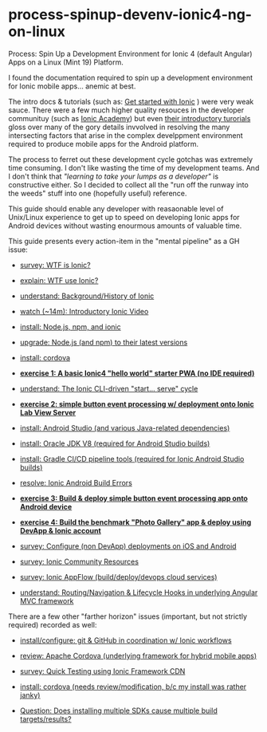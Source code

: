 # process-spinup-devenv-ionic4-ng-on-linux
Process: Spin Up a Development Environment for Ionic 4 (default Angular) Apps on a Linux (Mint 19) Platform.

I found the documentation required to spin up a development environment for Ionic mobile apps... anemic at best.  

The intro docs & tutorials (such as: [Get started with Ionic](https://ionicframework.com/getting-started) ) were very weak sauce. There were a few much higher quality resouces in the developer communituy (such as [Ionic Academy](https://ionicacademy.com/)) but even [their introductory turorials](https://ionicacademy.com/getting-started-with-ionic-4/) gloss over many of the gory details invvolved in resolving the many intersecting factors that arise in the complex develppment environment required to produce mobile apps for the Android platform.  

The process to ferret out these development cycle gotchas was extremely time consuming.  I don't like wasting the time of my development teams.  And I don't think that _"learning to take your lumps as a developer"_ is constructive either.  So I decided to collect all the "run off the runway into the weeds" stuff into one (hopefully useful) reference.  

This guide should enable any developer with reasaonable level of Unix/Linux experience to get up to speed on developing Ionic apps for Android devices without wasting enourmous amounts of valuable time.  

This guide presents every action-item in the "mental pipeline" as a GH issue:

- [survey: WTF is Ionic?](https://github.com/dpcunningham/process-spinup-devenv-ionic4-ng-on-linux/issues/1)

- [explain: WTF use Ionic?](https://github.com/dpcunningham/process-spinup-devenv-ionic4-ng-on-linux/issues/2)

- [understand: Background/History of Ionic](https://github.com/dpcunningham/process-spinup-devenv-ionic4-ng-on-linux/issues/3)

- [watch (~14m): Introductory Ionic Video](https://github.com/dpcunningham/process-spinup-devenv-ionic4-ng-on-linux/issues/5)

- [install: Node.js, npm, and ionic](https://github.com/dpcunningham/process-spinup-devenv-ionic4-ng-on-linux/issues/4)

- [upgrade: Node.js (and npm) to their latest versions](https://github.com/dpcunningham/process-spinup-devenv-ionic4-ng-on-linux/issues/6)

- [install: cordova](https://github.com/dpcunningham/process-spinup-devenv-ionic4-ng-on-linux/issues/8)

- **[exercise 1: A basic Ionic4 "hello world" starter PWA (no IDE required)](https://github.com/dpcunningham/process-spinup-devenv-ionic4-ng-on-linux/issues/7)**

- [understand: The Ionic CLI-driven "start... serve" cycle](https://github.com/dpcunningham/process-spinup-devenv-ionic4-ng-on-linux/issues/10)

- **[exercise 2: simple button event processing w/ deployment onto Ionic Lab View Server](https://github.com/dpcunningham/process-spinup-devenv-ionic4-ng-on-linux/issues/13)**

- [install: Android Studio (and various Java-related dependencies)](https://github.com/dpcunningham/process-spinup-devenv-ionic4-ng-on-linux/issues/14)

- [install: Oracle JDK V8 (required for Android Studio builds)](https://github.com/dpcunningham/process-spinup-devenv-ionic4-ng-on-linux/issues/15)

- [install: Gradle CI/CD pipeline tools (required for Ionic Android Studio builds)](https://github.com/dpcunningham/process-spinup-devenv-ionic4-ng-on-linux/issues/16)

- [resolve: Ionic Android Build Errors](https://github.com/dpcunningham/process-spinup-devenv-ionic4-ng-on-linux/issues/17)

- **[exercise 3: Build & deploy simple button event processing app onto Android device](https://github.com/dpcunningham/process-spinup-devenv-ionic4-ng-on-linux/issues/18)**

- **[exercise 4: Build the benchmark "Photo Gallery" app & deploy using DevApp & Ionic account](https://github.com/dpcunningham/process-spinup-devenv-ionic4-ng-on-linux/issues/19)**

- [survey: Configure (non DevApp) deployments on iOS and Android](https://github.com/dpcunningham/process-spinup-devenv-ionic4-ng-on-linux/issues/22)

- [survey: Ionic Community Resources](https://github.com/dpcunningham/process-spinup-devenv-ionic4-ng-on-linux/issues/23)

- [survey: Ionic AppFlow (build/deploy/devops cloud services)](https://github.com/dpcunningham/process-spinup-devenv-ionic4-ng-on-linux/issues/24)

- [understand: Routing/Navigation & Lifecycle Hooks in underlying Angular MVC framework](https://github.com/dpcunningham/process-spinup-devenv-ionic4-ng-on-linux/issues/25)

There are a few other "farther horizon" issues (important, but not strictly required) recorded as well:


- [install/configure: git & GitHub in coordination w/ Ionic workflows](https://github.com/dpcunningham/process-spinup-devenv-ionic4-ng-on-linux/issues/12)

- [review: Apache Cordova (underlying framework for hybrid mobile apps)](https://github.com/dpcunningham/process-spinup-devenv-ionic4-ng-on-linux/issues/11)

- [survey: Quick Testing using Ionic Framework CDN](https://github.com/dpcunningham/process-spinup-devenv-ionic4-ng-on-linux/issues/9)

- [install: cordova (needs review/modification, b/c my install was rather janky)](https://github.com/dpcunningham/process-spinup-devenv-ionic4-ng-on-linux/issues/8)

- [Question: Does installing multiple SDKs cause multiple build targets/results?](https://github.com/dpcunningham/process-spinup-devenv-ionic4-ng-on-linux/issues/17#issuecomment-569389790)


